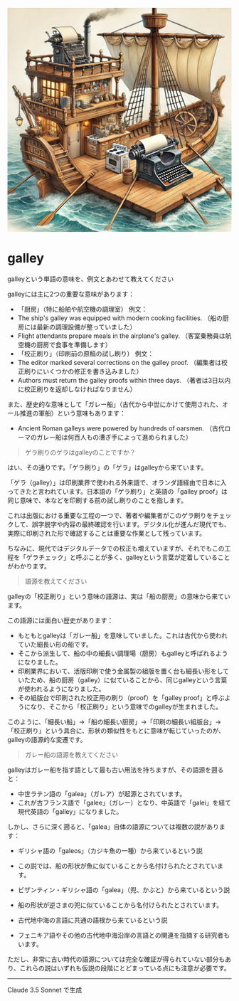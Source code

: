 ![galley](./imgs/galley.webp)

# galley

galleyという単語の意味を、例文とあわせて教えてください

galleyには主に2つの重要な意味があります：

 * 「厨房」（特に船舶や航空機の調理室） 例文：
 * The ship's galley was equipped with modern cooking facilities. （船の厨房には最新の調理設備が整っていました）
 * Flight attendants prepare meals in the airplane's galley. （客室乗務員は航空機の厨房で食事を準備します）
 * 「校正刷り」（印刷前の原稿の試し刷り） 例文：
 * The editor marked several corrections on the galley proof. （編集者は校正刷りにいくつかの修正を書き込みました）
 * Authors must return the galley proofs within three days. （著者は3日以内に校正刷りを返却しなければなりません）

また、歴史的な意味として「ガレー船」（古代から中世にかけて使用された、オール推進の軍船）という意味もあります：

 * Ancient Roman galleys were powered by hundreds of oarsmen. （古代ローマのガレー船は何百人もの漕ぎ手によって進められました）

> ゲラ刷りのゲラはgalleyのことですか？

はい、その通りです。「ゲラ刷り」の「ゲラ」はgalleyから来ています。

「ゲラ（galley）」は印刷業界で使われる外来語で、オランダ語経由で日本に入ってきたと言われています。日本語の「ゲラ刷り」と英語の「galley proof」は同じ意味で、本などを印刷する前の試し刷りのことを指します。

これは出版における重要な工程の一つで、著者や編集者がこのゲラ刷りをチェックして、誤字脱字や内容の最終確認を行います。デジタル化が進んだ現代でも、実際に印刷された形で確認することは重要な作業として残っています。

ちなみに、現代ではデジタルデータでの校正も増えていますが、それでもこの工程を「ゲラチェック」と呼ぶことが多く、galleyという言葉が定着していることがわかります。

> 語源を教えてください

galleyの「校正刷り」という意味の語源は、実は「船の厨房」の意味から来ています。

この語源には面白い歴史があります：

 * もともとgalleyは「ガレー船」を意味していました。これは古代から使われていた細長い形の船です。
 * そこから派生して、船の中の細長い調理場（厨房）もgalleyと呼ばれるようになりました。
 * 印刷業界において、活版印刷で使う金属製の組版を置く台も細長い形をしていたため、船の厨房（galley）に似ていることから、同じgalleyという言葉が使われるようになりました。
 * その組版台で印刷された校正用の刷り（proof）を「galley proof」と呼ぶようになり、そこから「校正刷り」という意味でのgalleyが生まれました。

このように、「細長い船」→「船の細長い厨房」→「印刷の細長い組版台」→「校正刷り」という具合に、形状の類似性をもとに意味が転じていったのが、galleyの語源的な変遷です。

> ガレー船の語源を教えてください

galleyはガレー船を指す語として最も古い用法を持ちますが、その語源を遡ると：

 * 中世ラテン語の「galea」（ガレア）が起源とされています。
 * これが古フランス語で「galee」（ガレー）となり、中英語で「galei」を経て現代英語の「galley」になりました。

しかし、さらに深く遡ると、「galea」自体の語源については複数の説があります：

 * ギリシャ語の「galeos」（カジキ魚の一種）から来ているという説

 * この説では、船の形状が魚に似ていることから名付けられたとされています。

 * ビザンティン・ギリシャ語の「galea」（兜、かぶと）から来ているという説

 * 船の形状が逆さまの兜に似ていることから名付けられたとされています。

 * 古代地中海の言語に共通の語根から来ているという説

 * フェニキア語やその他の古代地中海沿岸の言語との関連を指摘する研究者もいます。

ただし、非常に古い時代の語源については完全な確証が得られていない部分もあり、これらの説はいずれも仮説の段階にとどまっている点にも注意が必要です。

---
Claude 3.5 Sonnet で生成
